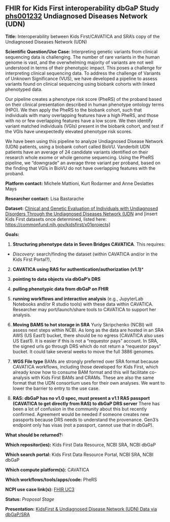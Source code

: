 ## FHIR for Kids First interoperability dbGaP Study [phs001232](https://www.ncbi.nlm.nih.gov/projects/gap/cgi-bin/study.cgi?study_id=phs001232.v3.p2) Undiagnosed Diseases Network (UDN)

**Title:** Interoperability between Kids First/CAVATICA and SRA’s copy of the Undiagnosed Diseases Network (UDN)

**Scientific Question/Use Case:** Interpreting genetic variants from clinical sequencing data is challenging. The number of rare variants in the human genome is vast, and the overwhelming majority of variants are not well understood in terms of their phenotypic impact. This poses a challenge for interpreting clinical sequencing data. To address the challenge of Variants of Unknown Significance (VUS), we have developed a pipeline to assess variants found on clinical sequencing using biobank cohorts with linked phenotyped data.

Our pipeline creates a phenotype risk score (PheRS) of the proband based on their clinical presentation described in human phenotype ontology terms (HPO). We then apply the PheRS to the biobank cohort, such that individuals with many overlapping features have a high PheRS, and those with no or few overlapping features have a low score. We then identify variant matched individuals (VGIs) present in the biobank cohort, and test if the VGIs have unexpectedly elevated phenotype risk scores. 

We have been using this pipeline to analyze Undiagnosed Disease Network (UDN) patients, using a biobank cohort called BioVU. Vanderbilt UDN patients have an average of 24 candidate variants identified on their research whole exome or whole genome sequencing. Using the PheRS pipeline, we “downgrade” an average three variant per proband, based on the finding that VGIs in BioVU do not have overlapping features with the proband.  

**Platform contact:**  Michele Mattioni, Kurt Rodarmer and Anne Deslattes Mays

**Researcher contact:** Lisa Bastarache

**Dataset:** [Clinical and Genetic Evaluation of Individuals with Undiagnosed Disorders Through the Undiagnosed Diseases Network (UDN](https://www.ncbi.nlm.nih.gov/projects/gap/cgi-bin/study.cgi?study_id=phs001232.v3.p2) and [insert Kids First datasets once determined, listed here: https://commonfund.nih.gov/kidsfirst/x01projects] 

**Goals:**

1. **Structuring phenotype data in Seven Bridges CAVATICA**.  This requires:

* *Discovery*: search/finding the dataset (within CAVATICA and/or in the Kids First Portal?),

2. **CAVATICA using RAS for authentication/authorization (v1.1)***

3. **pointing to data objects via dbGaP’s DRS**

4. **pulling phenotypic data from dbGaP on FHIR**

5. **running workflows and interactive analysis** (e.g., JupyterLab Notebooks and/or R studio tools) with these data within CAVATICA. Researcher may port/launch/share tools to CAVATICA to support her analysis.  

6. **Moving BAMS to hot storage in SRA** Yuriy Skripchenko (NCBI) will assess next steps within NCBI. As long as the data are hosted in an SRA AWS (US East1) bucket, there should be no egress (CAVATICA also uses US East1). It is easier if this is not a “requestor pays” account. In SRA, the signed urls go through DRS which do not return a “requestor pays” bucket. It could take several weeks to move the full 3886 genomes.  

7. **WGS File type**  BAMs are strongly preferred over SRA format because CAVATICA workflows, including those developed for Kids First, which already know how to consume BAM format and this will facilitate co-analysis with Kids First BAMs and CRAMs. These are also the same format that the UDN consortium uses for their own analyses. We want to lower the barrier to entry to the use case.  

8. **RAS: dbGaP has no v1.0 spec, must present a v1.1 RAS passport (CAVATICA to get directly from RAS) to dbGaP DRS server** There has been a lot of confusion in the community about this but recently confirmed. Agreement would be needed if someone creates new passports because DRS needs to understand the provenance. Gen3’s endpoint only has visas (not a passport, cannot use that in dbGaP).  

**What should be returned?:** 

**Which repositor(ies):**  Kids First Data Resource, NCBI SRA, NCBI dbGaP

**Which search portal:**  Kids First Data Resource Portal, NCBI SRA, NCBI dbGaP

**Which compute platform(s):** CAVATICA

**Which workflows/tools/apps/code:** PheRS

**NCPI use case link(s):** [FHIR UC3](https://github.com/NIH-NCPI/NCPI_use_case_tracker/issues/18)

**Status:**  *Proposal Stage*

**Presentation:** [KidsFirst & Undiagnosed Disease Network (UDN) Data via dbGaP/SRA](https://github.com/NIH-NCPI/NCPI_use_case_tracker/blob/main/assets/UDN%20Interop.pdf)


